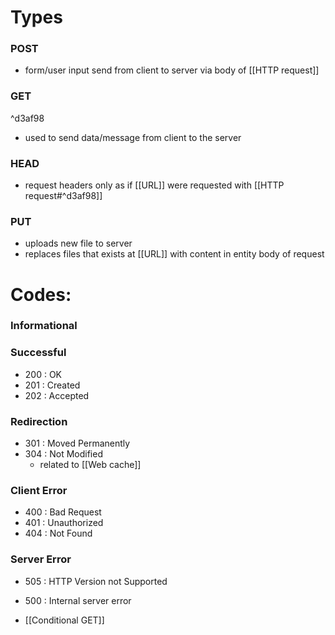 
# Types
### POST
- form/user input send from client to server via body of [[HTTP request]]
### GET

^d3af98

- used to send data/message from client to the server
### HEAD
- request headers only as if [[URL]] were requested with [[HTTP request#^d3af98]]
### PUT
- uploads new file to server
- replaces files that exists at [[URL]] with content in entity body of request

# Codes:

### Informational

### Successful
- 200 : OK
- 201 : Created
- 202 : Accepted

### Redirection
- 301 : Moved Permanently
- 304 : Not Modified
	- related to [[Web cache]]
### Client Error
- 400 : Bad Request
- 401 : Unauthorized
- 404 : Not Found
### Server Error 
- 505 : HTTP Version not Supported
- 500 : Internal server error

- [[Conditional GET]]